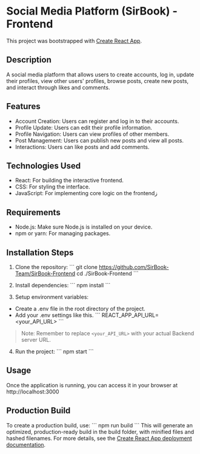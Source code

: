 # Social Media Platform (SirBook) - Frontend

This project was bootstrapped with [Create React App](https://github.com/facebook/create-react-app).


## Description

A social media platform that allows users to create accounts, log in, update their profiles, view other users' profiles, browse posts, create new posts, and interact through likes and comments.


## Features

* Account Creation: Users can register and log in to their accounts.
* Profile Update: Users can edit their profile information.
* Profile Navigation: Users can view profiles of other members.
* Post Management: Users can publish new posts and view all posts.
* Interactions: Users can like posts and add comments.


## Technologies Used

* React: For building the interactive frontend.
* CSS: For styling the interface.
* JavaScript: For implementing core logic on the frontendز


## Requirements

* Node.js: Make sure Node.js is installed on your device.
* npm or yarn: For managing packages.


## Installation Steps

1. Clone the repository:
\```
git clone https://github.com/SirBook-Team/SirBook-Frontend
cd ./SirBook-Frontend
\```

2. Install dependencies:
\```
npm install
\```

3. Setup environment variables:
* Create a .env file in the root directory of the project.
* Add your .env settings like this.
\```
REACT_APP_API_URL=<your_API_URL>
\```
> Note: Remember to replace `<your_API_URL>` with your actual Backend server URL.

4. Run the project:
\```
npm start
\```


## Usage

Once the application is running, you can access it in your browser at http://localhost:3000


## Production Build

To create a production build, use:
\```
npm run build
\```
This will generate an optimized, production-ready build in the build folder, with minified files and hashed filenames. For more details, see the [Create React App deployment documentation](https://create-react-app.dev/docs/deployment/).